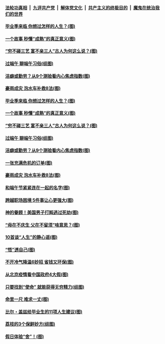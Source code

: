 

####  [法轮功真相](../../../../basic/blob/master/README.md?t=06260031) &nbsp;|&nbsp; [九评共产党](../../../../9ping.md/blob/master/README.md?t=06260031) &nbsp;|&nbsp; [解体党文化](../../../../jtdwh.md/blob/master/README.md?t=06260031)  &nbsp;|&nbsp; [共产主义的终极目的](../../../../gczydzjmd.md/blob/master/README.md?t=06260031) &nbsp;|&nbsp; [魔鬼在统治我们的世界](../../../../mgztzwmdsj.md/blob/master/README.md?t=06260031) 

#### [毕业季来临 你想过怎样的人生？(图)](../pages/p8/937661.md?t=06260031) 

#### [一个故事 秒懂“成熟”的真正意义(图)](../pages/p8/936405.md?t=06260031) 

#### [“穷不碰三艺 富不亲三人”古人为何这么说？(图)](../pages/p8/937602.md?t=06260031) 

#### [过端午 聊端午习俗(组图)](../pages/p8/937246.md?t=06260031) 

#### [洁癖或勤劳？从9个测验看内心焦虑指数(图)](../pages/p8/937558.md?t=06260031) 

#### [豪雨成灾 泡水车补救8法(图)](../pages/p8/937526.md?t=06260031) 

#### [毕业季来临 你想过怎样的人生？(图)](../pages/p8/937661.md?t=06260031) 

#### [一个故事 秒懂“成熟”的真正意义(图)](../pages/p8/936405.md?t=06260031) 

#### [“穷不碰三艺 富不亲三人”古人为何这么说？(图)](../pages/p8/937602.md?t=06260031) 

#### [过端午 聊端午习俗(组图)](../pages/p8/937246.md?t=06260031) 

#### [洁癖或勤劳？从9个测验看内心焦虑指数(图)](../pages/p8/937558.md?t=06260031) 

#### [一张充满危机的订单(图)](../pages/p8/936981.md?t=06260031) 

#### [豪雨成灾 泡水车补救8法(图)](../pages/p8/937526.md?t=06260031) 

#### [和端午节紧紧连在一起的名字(图)](../pages/p8/937448.md?t=06260031) 

#### [跨越职场困境 5件事让心更强大(图)](../pages/p8/937375.md?t=06260031) 

#### [神的眷顾！美国男子打盹逃过死劫(图)](../pages/p8/936985.md?t=06260031) 

#### [“母在不庆生 父在不留须”啥意思？(图)](../pages/p8/937234.md?t=06260031) 

#### [10首谈“人生”的静心谣(图)](../pages/p8/936965.md?t=06260031) 

#### [“悟”透自己(图)](../pages/p8/936972.md?t=06260031) 

#### [不开冷气降温6妙招 省钱又环保(图)](../pages/p8/937329.md?t=06260031) 

#### [从北京疫情看中国政府4大假(图)](../pages/p8/937196.md?t=06260031) 

#### [只要找到“使命” 就能获得无穷精力(组图)](../pages/p8/937159.md?t=06260031) 

#### [命里一尺 难求一丈(图)](../pages/p8/936782.md?t=06260031) 

#### [比尔・盖兹给毕业生的11项人生建议(图)](../pages/p8/936231.md?t=06260031) 

#### [荔枝的3个保鲜妙方(组图)](../pages/p8/936950.md?t=06260031) 

#### [假日体验“舍”！(图)](../pages/p8/937183.md?t=06260031) 

